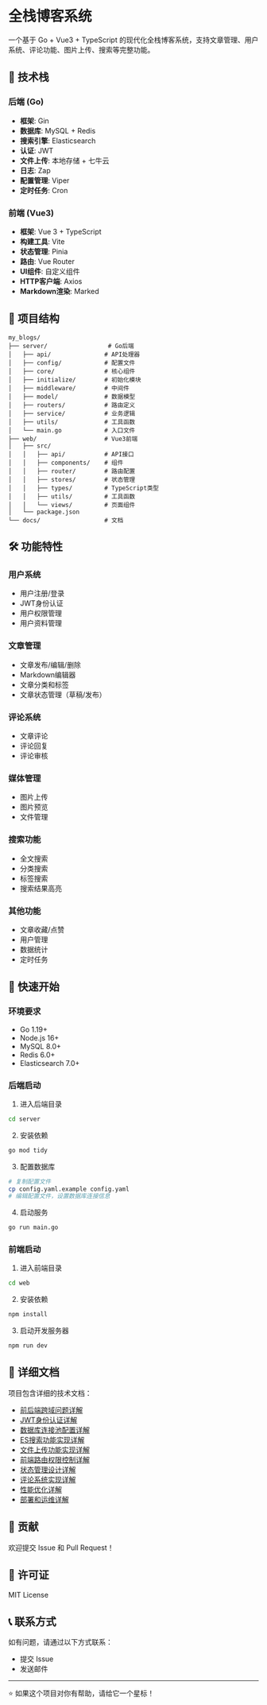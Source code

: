 # 全栈博客系统

一个基于 Go + Vue3 + TypeScript 的现代化全栈博客系统，支持文章管理、用户系统、评论功能、图片上传、搜索等完整功能。

## 🚀 技术栈

### 后端 (Go)
- **框架**: Gin
- **数据库**: MySQL + Redis
- **搜索引擎**: Elasticsearch
- **认证**: JWT
- **文件上传**: 本地存储 + 七牛云
- **日志**: Zap
- **配置管理**: Viper
- **定时任务**: Cron

### 前端 (Vue3)
- **框架**: Vue 3 + TypeScript
- **构建工具**: Vite
- **状态管理**: Pinia
- **路由**: Vue Router
- **UI组件**: 自定义组件
- **HTTP客户端**: Axios
- **Markdown渲染**: Marked

## 📁 项目结构

```
my_blogs/
├── server/                 # Go后端
│   ├── api/               # API处理器
│   ├── config/            # 配置文件
│   ├── core/              # 核心组件
│   ├── initialize/        # 初始化模块
│   ├── middleware/        # 中间件
│   ├── model/             # 数据模型
│   ├── routers/           # 路由定义
│   ├── service/           # 业务逻辑
│   ├── utils/             # 工具函数
│   └── main.go            # 入口文件
├── web/                   # Vue3前端
│   ├── src/
│   │   ├── api/           # API接口
│   │   ├── components/    # 组件
│   │   ├── router/        # 路由配置
│   │   ├── stores/        # 状态管理
│   │   ├── types/         # TypeScript类型
│   │   ├── utils/         # 工具函数
│   │   └── views/         # 页面组件
│   └── package.json
└── docs/                  # 文档
```

## 🛠️ 功能特性

### 用户系统
- 用户注册/登录
- JWT身份认证
- 用户权限管理
- 用户资料管理

### 文章管理
- 文章发布/编辑/删除
- Markdown编辑器
- 文章分类和标签
- 文章状态管理（草稿/发布）

### 评论系统
- 文章评论
- 评论回复
- 评论审核

### 媒体管理
- 图片上传
- 图片预览
- 文件管理

### 搜索功能
- 全文搜索
- 分类搜索
- 标签搜索
- 搜索结果高亮

### 其他功能
- 文章收藏/点赞
- 用户管理
- 数据统计
- 定时任务

## 🚀 快速开始

### 环境要求
- Go 1.19+
- Node.js 16+
- MySQL 8.0+
- Redis 6.0+
- Elasticsearch 7.0+

### 后端启动

1. 进入后端目录
```bash
cd server
```

2. 安装依赖
```bash
go mod tidy
```

3. 配置数据库
```bash
# 复制配置文件
cp config.yaml.example config.yaml
# 编辑配置文件，设置数据库连接信息
```

4. 启动服务
```bash
go run main.go
```

### 前端启动

1. 进入前端目录
```bash
cd web
```

2. 安装依赖
```bash
npm install
```

3. 启动开发服务器
```bash
npm run dev
```

## 📖 详细文档

项目包含详细的技术文档：

- [前后端跨域问题详解](01-前后端跨域问题详解.md)
- [JWT身份认证详解](02-JWT身份认证详解.md)
- [数据库连接池配置详解](03-数据库连接池配置详解.md)
- [ES搜索功能实现详解](04-es搜索功能实现详解.md)
- [文件上传功能实现详解](05-文件上传功能实现详解.md)
- [前端路由权限控制详解](06-前端路由权限控制详解.md)
- [状态管理设计详解](07-状态管理设计详解.md)
- [评论系统实现详解](08-评论系统实现详解.md)
- [性能优化详解](09-性能优化详解.md)
- [部署和运维详解](10-部署和运维详解.md)

## 🤝 贡献

欢迎提交 Issue 和 Pull Request！

## 📄 许可证

MIT License

## 📞 联系方式

如有问题，请通过以下方式联系：
- 提交 Issue
- 发送邮件

---

⭐ 如果这个项目对你有帮助，请给它一个星标！
